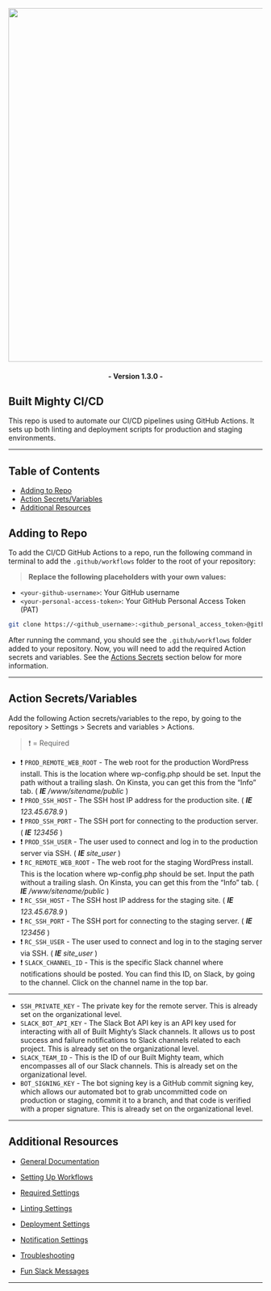 
<p align="center"><a href="https://builtmighty.com" target="_blank"><img src="https://github.com/builtmighty/.github/assets/7398228/b866e098-b7e3-443c-9a97-68aa17804236" width="700"></a></p>

 <h4 align="center">- Version 1.3.0 -</h4>


## Built Mighty CI/CD

This repo is used to automate our CI/CD pipelines using GitHub Actions. It sets up both linting and deployment scripts for production and staging environments.

---

## Table of Contents

- [Adding to Repo](#adding-to-repo)
- [Action Secrets/Variables](#action-secrets-variables)
- [Additional Resources](#additional-resources)

## Adding to Repo

To add the CI/CD GitHub Actions to a repo, run the following command in terminal to add the `.github/workflows` folder to the root of your repository:

> **Replace the following placeholders with your own values:**

- `<your-github-username>`: Your GitHub username
- `<your-personal-access-token>`: Your GitHub Personal Access Token (PAT)

```bash
git clone https://<github_username>:<github_personal_access_token>@github.com/builtmighty/.github.git && cd .github && rm -rf .git/ PULL_REQUEST_TEMPLATE.md rulesets/ && mkdir workflows && cd workflow_templates && mv * ../workflows && cd ../ && rm -rf workflow_templates && cd .. && git add .github && git commit -S -m "⚙️ Added CI/CD" && git push origin main
```

After running the command, you should see the `.github/workflows` folder added to your repository. Now, you will need to add the required Action secrets and variables. See the [Actions Secrets](#actions-secrets) section below for more information.

---

## Action Secrets/Variables

Add the following Action secrets/variables to the repo, by going to the repository > Settings > Secrets and variables >  Actions.

> ❗️ = Required

- ❗️ `PROD_REMOTE_WEB_ROOT` - The web root for the production WordPress install. This is the location where wp-config.php should be set. Input the path without a trailing slash. On Kinsta, you can get this from the “Info” tab. ( ***IE** /www/sitename/public* )
- ❗️ `PROD_SSH_HOST` - The SSH host IP address for the production site. ( ***IE** 123.45.678.9* )
- ❗️ `PROD_SSH_PORT` - The SSH port for connecting to the production server. ( ***IE** 123456* )
- ❗️ `PROD_SSH_USER` - The user used to connect and log in to the production server via SSH. ( ***IE** site_user* )
- ❗️ `RC_REMOTE_WEB_ROOT` - The web root for the staging WordPress install. This is the location where wp-config.php should be set. Input the path without a trailing slash. On Kinsta, you can get this from the “Info” tab. ( ***IE** /www/sitename/public* )
- ❗️ `RC_SSH_HOST` - The SSH host IP address for the staging site. ( ***IE** 123.45.678.9* )
- ❗️ `RC_SSH_PORT` - The SSH port for connecting to the staging server. ( ***IE** 123456* )
- ❗️ `RC_SSH_USER` - The user used to connect and log in to the staging server via SSH. ( ***IE** site_user* )
- ❗️ `SLACK_CHANNEL_ID` - This is the specific Slack channel where notifications should be posted. You can find this ID, on Slack, by going to the channel. Click on the channel name in the top bar.
---
- `SSH_PRIVATE_KEY` - The private key for the remote server. This is already set on the organizational level.
- `SLACK_BOT_API_KEY` - The Slack Bot API key is an API key used for interacting with all of Built Mighty’s Slack channels. It allows us to post success and failure notifications to Slack channels related to each project. This is already set on the organizational level.
- `SLACK_TEAM_ID` - This is the ID of our Built Mighty team, which encompasses all of our Slack channels. This is already set on the organizational level.
- `BOT_SIGNING_KEY` - The bot signing key is a GitHub commit signing key, which allows our automated bot to grab uncommitted code on production or staging, commit it to a branch, and that code is verified with a proper signature. This is already set on the organizational level.
---

## Additional Resources

- [General Documentation]([https://docs.github.com/en/codespaces](https://builtmighty.atlassian.net/wiki/spaces/BMH/pages/70353150/GitHub+Automated+Linting+Deployment))

- [Setting Up Workflows]([https://docs.github.com/en/rest/reference/codespaces](https://builtmighty.atlassian.net/wiki/spaces/BMH/pages/71369624/Setting+Up+Workflows))

- [Required Settings](https://builtmighty.atlassian.net/wiki/spaces/BMH/pages/71794695/Required+Settings)

- [Linting Settings](https://builtmighty.atlassian.net/wiki/spaces/BMH/pages/72089601/Linting+Settings)

- [Deployment Settings](https://builtmighty.atlassian.net/wiki/spaces/BMH/pages/90931206/Deployment+Settings)

- [Notification Settings](https://builtmighty.atlassian.net/wiki/spaces/BMH/pages/71598088/Notification+Settings)

- [Troubleshooting](https://builtmighty.atlassian.net/wiki/spaces/BMH/pages/71925773/Troubleshooting)

- [Fun Slack Messages](https://builtmighty.atlassian.net/wiki/spaces/BMH/pages/72187918/Fun+Slack+Messages)

---
